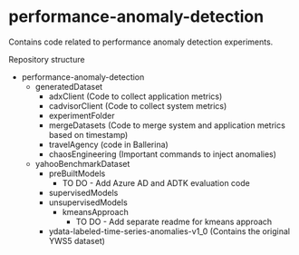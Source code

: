 # performance-anomaly-detection
Contains code related to performance anomaly detection experiments.

Repository structure
* performance-anomaly-detection 
    * generatedDataset
        * adxClient (Code to collect application metrics)
        * cadvisorClient (Code to collect system metrics)
        * experimentFolder 
        * mergeDatasets (Code to merge system and application metrics based on timestamp)
        * travelAgency (code in Ballerina)
        * chaosEngineering (Important commands to inject anomalies)
    * yahooBenchmarkDataset
        * preBuiltModels
            * TO DO - Add Azure AD and ADTK evaluation code
        * supervisedModels
        * unsupervisedModels
            * kmeansApproach
                * TO DO - Add separate readme for kmeans approach
        * ydata-labeled-time-series-anomalies-v1_0 (Contains the original YWS5 dataset)

